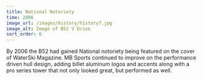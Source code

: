 ```yaml
---
title: National Notoriety
time: 2006
image_url: /images/history/history7.jpg
image_alt: Image of B52 V Drive
sort_order: 6
---
```


By 2006 the B52 had gained National notoriety being featured on the cover of WaterSki Magazine.  MB Sports continued to improve on the performance driven hull design, adding billet aluminum logos and accents along with a pro series tower that not only looked great, but performed as well.
